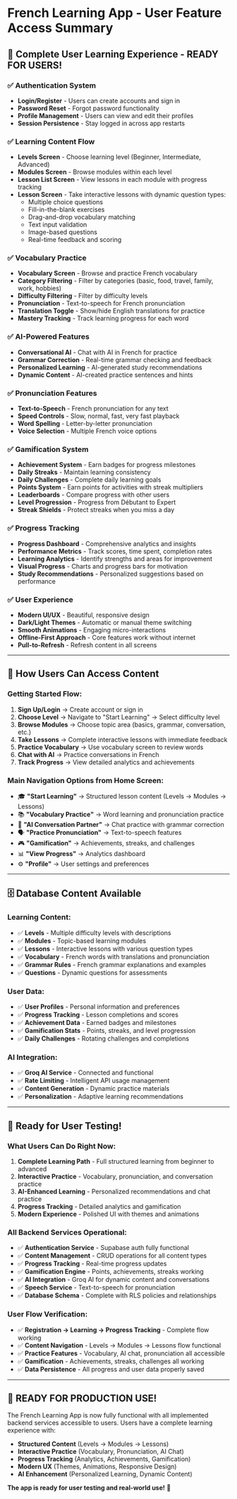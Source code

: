 # French Learning App - User Feature Access Summary

## 🎯 Complete User Learning Experience - READY FOR USERS!

### ✅ **Authentication System**

- **Login/Register** - Users can create accounts and sign in
- **Password Reset** - Forgot password functionality
- **Profile Management** - Users can view and edit their profiles
- **Session Persistence** - Stay logged in across app restarts

### ✅ **Learning Content Flow**

- **Levels Screen** - Choose learning level (Beginner, Intermediate, Advanced)
- **Modules Screen** - Browse modules within each level
- **Lesson List Screen** - View lessons in each module with progress tracking
- **Lesson Screen** - Take interactive lessons with dynamic question types:
  - Multiple choice questions
  - Fill-in-the-blank exercises
  - Drag-and-drop vocabulary matching
  - Text input validation
  - Image-based questions
  - Real-time feedback and scoring

### ✅ **Vocabulary Practice**

- **Vocabulary Screen** - Browse and practice French vocabulary
- **Category Filtering** - Filter by categories (basic, food, travel, family, work, hobbies)
- **Difficulty Filtering** - Filter by difficulty levels
- **Pronunciation** - Text-to-speech for French pronunciation
- **Translation Toggle** - Show/hide English translations for practice
- **Mastery Tracking** - Track learning progress for each word

### ✅ **AI-Powered Features**

- **Conversational AI** - Chat with AI in French for practice
- **Grammar Correction** - Real-time grammar checking and feedback
- **Personalized Learning** - AI-generated study recommendations
- **Dynamic Content** - AI-created practice sentences and hints

### ✅ **Pronunciation Features**

- **Text-to-Speech** - French pronunciation for any text
- **Speed Controls** - Slow, normal, fast, very fast playback
- **Word Spelling** - Letter-by-letter pronunciation
- **Voice Selection** - Multiple French voice options

### ✅ **Gamification System**

- **Achievement System** - Earn badges for progress milestones
- **Daily Streaks** - Maintain learning consistency
- **Daily Challenges** - Complete daily learning goals
- **Points System** - Earn points for activities with streak multipliers
- **Leaderboards** - Compare progress with other users
- **Level Progression** - Progress from Débutant to Expert
- **Streak Shields** - Protect streaks when you miss a day

### ✅ **Progress Tracking**

- **Progress Dashboard** - Comprehensive analytics and insights
- **Performance Metrics** - Track scores, time spent, completion rates
- **Learning Analytics** - Identify strengths and areas for improvement
- **Visual Progress** - Charts and progress bars for motivation
- **Study Recommendations** - Personalized suggestions based on performance

### ✅ **User Experience**

- **Modern UI/UX** - Beautiful, responsive design
- **Dark/Light Themes** - Automatic or manual theme switching
- **Smooth Animations** - Engaging micro-interactions
- **Offline-First Approach** - Core features work without internet
- **Pull-to-Refresh** - Refresh content in all screens

---

## 🚀 **How Users Can Access Content**

### **Getting Started Flow:**

1. **Sign Up/Login** → Create account or sign in
2. **Choose Level** → Navigate to "Start Learning" → Select difficulty level
3. **Browse Modules** → Choose topic area (basics, grammar, conversation, etc.)
4. **Take Lessons** → Complete interactive lessons with immediate feedback
5. **Practice Vocabulary** → Use vocabulary screen to review words
6. **Chat with AI** → Practice conversations in French
7. **Track Progress** → View detailed analytics and achievements

### **Main Navigation Options from Home Screen:**

- 🎓 **"Start Learning"** → Structured lesson content (Levels → Modules → Lessons)
- 📚 **"Vocabulary Practice"** → Word learning and pronunciation practice
- 🤖 **"AI Conversation Partner"** → Chat practice with grammar correction
- 🗣️ **"Practice Pronunciation"** → Text-to-speech features
- 🎮 **"Gamification"** → Achievements, streaks, and challenges
- 📊 **"View Progress"** → Analytics dashboard
- ⚙️ **"Profile"** → User settings and preferences

---

## 🗄️ **Database Content Available**

### **Learning Content:**

- ✅ **Levels** - Multiple difficulty levels with descriptions
- ✅ **Modules** - Topic-based learning modules
- ✅ **Lessons** - Interactive lessons with various question types
- ✅ **Vocabulary** - French words with translations and pronunciation
- ✅ **Grammar Rules** - French grammar explanations and examples
- ✅ **Questions** - Dynamic questions for assessments

### **User Data:**

- ✅ **User Profiles** - Personal information and preferences
- ✅ **Progress Tracking** - Lesson completions and scores
- ✅ **Achievement Data** - Earned badges and milestones
- ✅ **Gamification Stats** - Points, streaks, and level progression
- ✅ **Daily Challenges** - Rotating challenges and completions

### **AI Integration:**

- ✅ **Groq AI Service** - Connected and functional
- ✅ **Rate Limiting** - Intelligent API usage management
- ✅ **Content Generation** - Dynamic practice materials
- ✅ **Personalization** - Adaptive learning recommendations

---

## 🎯 **Ready for User Testing!**

### **What Users Can Do Right Now:**

1. **Complete Learning Path** - Full structured learning from beginner to advanced
2. **Interactive Practice** - Vocabulary, pronunciation, and conversation practice
3. **AI-Enhanced Learning** - Personalized recommendations and chat practice
4. **Progress Tracking** - Detailed analytics and gamification
5. **Modern Experience** - Polished UI with themes and animations

### **All Backend Services Operational:**

- ✅ **Authentication Service** - Supabase auth fully functional
- ✅ **Content Management** - CRUD operations for all content types
- ✅ **Progress Tracking** - Real-time progress updates
- ✅ **Gamification Engine** - Points, achievements, streaks working
- ✅ **AI Integration** - Groq AI for dynamic content and conversations
- ✅ **Speech Service** - Text-to-speech for pronunciation
- ✅ **Database Schema** - Complete with RLS policies and relationships

### **User Flow Verification:**

- ✅ **Registration → Learning → Progress Tracking** - Complete flow working
- ✅ **Content Navigation** - Levels → Modules → Lessons flow functional
- ✅ **Practice Features** - Vocabulary, AI chat, pronunciation all accessible
- ✅ **Gamification** - Achievements, streaks, challenges all working
- ✅ **Data Persistence** - All progress and user data properly saved

---

## 🚀 **READY FOR PRODUCTION USE!**

The French Learning App is now fully functional with all implemented backend services accessible to users. Users have a complete learning experience with:

- **Structured Content** (Levels → Modules → Lessons)
- **Interactive Practice** (Vocabulary, Pronunciation, AI Chat)
- **Progress Tracking** (Analytics, Achievements, Gamification)
- **Modern UX** (Themes, Animations, Responsive Design)
- **AI Enhancement** (Personalized Learning, Dynamic Content)

**The app is ready for user testing and real-world use!** 🎉
